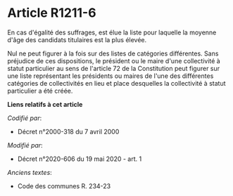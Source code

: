# Article R1211-6

En cas d'égalité des suffrages, est élue la liste pour laquelle la moyenne d'âge des candidats titulaires est la plus élevée.

Nul ne peut figurer à la fois sur des listes de catégories différentes. Sans préjudice de ces dispositions, le président ou
le maire d'une collectivité à statut particulier au sens de l'article 72 de la Constitution peut figurer sur une liste
représentant les présidents ou maires de l'une des différentes catégories de collectivités en lieu et place desquelles la
collectivité à statut particulier a été créée.

**Liens relatifs à cet article**

_Codifié par_:

  - Décret n°2000-318 du 7 avril 2000

_Modifié par_:

  - Décret n°2020-606 du 19 mai 2020 - art. 1

_Anciens textes_:

  - Code des communes R. 234-23
